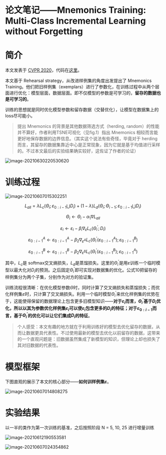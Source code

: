# 论文笔记——Mnemonics Training: Multi-Class Incremental Learning without Forgetting


# 简介

本文发表于 [CVPR 2020](https://arxiv.org/pdf/2002.10211.pdf)，代码在[这里](https://github.com/yaoyao-liu/mnemonics)。

本文基于 Rehearsal strategy，从改进样例集的角度出发提出了 Mnemonics Training。他们把旧样例集（exemplars）进行了参数化，在训练过程中从两个层面进行优化：模型层面，数据层面。即不仅模型的参数是可学习的，**留存的数据也是可学习的**。

训练的思想就是同时优化模型参数和留存数据（交替优化），让模型在数据集上的loss尽可能小。

> 提出 Mnemonics 的背景是其他数据筛选方式（herding, random）的性能并不算好，作者利用TSNE可视化（见fig.1）指出 Mnemonics 相较而言能更好地保存数据的边界信息。（其实这个说法有些奇怪，毕竟对于 herding 而言，其留存的数据集靠近中心是正常现象，因为它就是基于均值进行采样的。不过本文最后的实验结果确实较好，这佐证了作者的论证） 

![image-20210630220530620](C:/Users/25221/AppData/Roaming/Typora/typora-user-images/image-20210630220530620.png)

# 训练过程

![image-20210607015302251](https://i.loli.net/2021/06/07/yQbuxFCiYkzKJ4L.png)

$$L_{all} = \lambda L_c(\Theta_i;\varepsilon_{0:i-1}\bigcup D_i)+(1-\lambda)L_d(\Theta_i;\Theta_{i-1};\varepsilon_{0:i-1}\bigcup D_i) \tag{5}$$

$$\Theta_{i}\leftarrow\Theta_i-\alpha_1\nabla L_{all} \tag{6}$$

$$\varepsilon_i\leftarrow\varepsilon_i-\beta_i\nabla_{\varepsilon}L_c(\Theta_i^{'};D_i) \tag{9}$$

$$\varepsilon_{0:i-1}^{A}\leftarrow\varepsilon^A_{0:i-1}-\beta_2\nabla_{\varepsilon^A}L_c(\Theta^{'}_i(\varepsilon^A_{0:i-1});\varepsilon^B_{0:i-1}) \tag{10a}$$

$$\varepsilon_{0:i-1}^{B}\leftarrow\varepsilon^B_{0:i-1}-\beta_2\nabla_{\varepsilon^B}L_c(\Theta^{'}_i(\varepsilon^B_{0:i-1});\varepsilon^A_{0:i-1}) \tag{10b}$$

其中，$L_c$是 softmax交叉熵损失，$L_d$是蒸馏损失。这里的$\Theta_i^{'}$是用$\varepsilon$训练一个临时模型以最大化对$D_i$的预测。之后固定$\Theta_i^{'}$即可实现对数据集的优化。公式10把留存的样例集分为两个子集，分别作为对方的验证集。

训练流程很清晰：在优化模型参数$\Theta$时，同时计算了交叉熵损失和蒸馏损失；而优化样例集$\varepsilon$时，只计算了交叉熵损失。利用一个临时模型$\Theta_i^{'}$来优化样例集的优势在于，这能使得保留的数据理论上包含更多旧模型知识——**对于$\varepsilon_i$而言，$\Theta_i^{'}$基于$D_i$优化，所以以其为参数优化样例集$\varepsilon_i$可以使$\varepsilon_i$包含更多的$D_i$的特征；对于$\varepsilon_{0:i-1}$而言，基于$\Theta_i^{'}$的优化可以让它们集成$D_i$的特征**。

> 个人感受：本文有趣的地方就在于利用训练好的模型去优化留存的数据，从而让数据更具代表性。不过使用最新的模型去优化以前留存的数据，这带来的一个直观问题是：旧数据虽然集成了新模型的知识，但理论上却也损失了其对旧数据的代表性。

# 模型框架

下图直观的展示了本文的核心部分——**如何训样例集$\varepsilon$**。

![image-20210607014808275](https://i.loli.net/2021/06/07/2kFRlgpwjJCdmnv.png)



# 实验结果

以一半的类作为第一次训练的基准，之后按照阶段 N = 5, 10, 25 进行增量训练

![image-20210612190553581](https://i.loli.net/2021/06/12/vH2tTWjAs96ci78.png)

![image-20210607024354862](https://i.loli.net/2021/06/07/TSpRx6gLWusCqE5.png)


